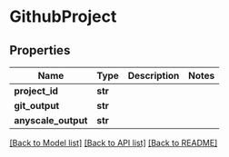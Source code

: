 # GithubProject

## Properties
Name | Type | Description | Notes
------------ | ------------- | ------------- | -------------
**project_id** | **str** |  | 
**git_output** | **str** |  | 
**anyscale_output** | **str** |  | 

[[Back to Model list]](../README.md#documentation-for-models) [[Back to API list]](../README.md#documentation-for-api-endpoints) [[Back to README]](../README.md)


